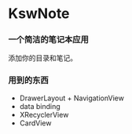 # KswNote
### 一个简洁的笔记本应用
添加你的目录和笔记。

### 用到的东西
* DrawerLayout + NavigationView
* data binding
* XRecyclerView
* CardView